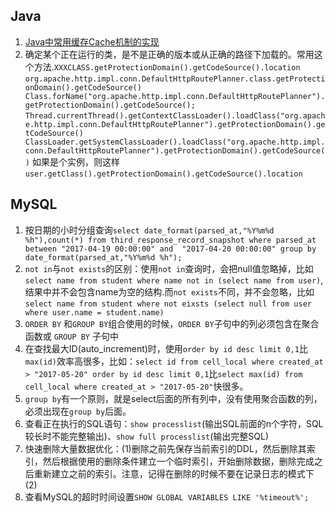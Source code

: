 ## Java
1. [Java中常用缓存Cache机制的实现](http://developer.51cto.com/art/201411/456219.htm)
2. 确定某个正在运行的类，是不是正确的版本或从正确的路径下加载的。常用这个方法.`XXXCLASS.getProtectionDomain().getCodeSource().location`
`org.apache.http.impl.conn.DefaultHttpRoutePlanner.class.getProtectionDomain().getCodeSource()
Class.forName("org.apache.http.impl.conn.DefaultHttpRoutePlanner").getProtectionDomain().getCodeSource();`
`Thread.currentThread().getContextClassLoader().loadClass("org.apache.http.impl.conn.DefaultHttpRoutePlanner").getProtectionDomain().getCodeSource()
ClassLoader.getSystemClassLoader().loadClass("org.apache.http.impl.conn.DefaultHttpRoutePlanner").getProtectionDomain().getCodeSource()`
如果是个实例，则这样
`user.getClass().getProtectionDomain().getCodeSource().location`

## MySQL
1. 按日期的小时分组查询`select date_format(parsed_at,"%Y%m%d %h"),count(*) from third_response_record_snapshot where parsed_at between "2017-04-19 00:00:00" and  "2017-04-20 00:00:00" group by date_format(parsed_at,"%Y%m%d %h");`
2. `not in`与`not exists`的区别：使用`not in`查询时，会把null值忽略掉，比如 `select name from student where name not in (select name from user)`,结果中并不会包含name为空的结构.而`not exists`不同，并不会忽略，比如`select name from student where not eixsts (select null from user where user.name = student.name)`
3. `ORDER BY` 和`GROUP BY`组合使用的时候，`ORDER BY`子句中的列必须包含在聚合函数或 `GROUP BY` 子句中 
4. 在查找最大ID(auto_increment)时，使用`order by id desc limit 0,1`比`max(id)`效率高很多，比如：`select id from cell_local where created_at > "2017-05-20" order by id desc limit 0,1`比`select max(id) from cell_local where created_at > "2017-05-20"`快很多。
5. `group by`有一个原则，就是select后面的所有列中，没有使用聚合函数的列，必须出现在`group by`后面。
6. 查看正在执行的SQL语句：`show processlist`(输出SQL前面的n个字符，SQL较长时不能完整输出)、`show full processlist`(输出完整SQL)
7. 快速删除大量数据优化：(1)删除之前先保存当前索引的DDL，然后删除其索引，然后根据使用的删除条件建立一个临时索引，开始删除数据，删除完成之后重新建立之前的索引。注意，记得在删除的时候不要在记录日志的模式下(2)
8. 查看MySQL的超时时间设置`SHOW GLOBAL VARIABLES LIKE '%timeout%';`